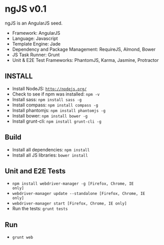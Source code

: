 # ngJS v0.1

ngJS is an AngularJS seed.

+ Framework: AngularJS
+ Language: Javascript
+ Template Engine: Jade
+ Dependency and Package Management: RequireJS, Almond, Bower
+ JS Task Runner: Grunt
+ Unit & E2E Test Frameworks: PhantomJS, Karma, Jasmine, Protractor

## INSTALL
+ Install NodeJS: <code>http://nodejs.org/</code>
+ Check to see if npm was installed: <code>npm -v</code>
+ Install sass: <code>npm install sass -g</code>
+ Install compass: <code>npm install compass -g</code>
+ Install phantomjs: <code>npm install phantomjs -g</code>
+ Install bower: <code>npm install bower -g</code>
+ Install grunt-cli: <code>npm install grunt-cli -g</code>

## Build
+ Install all dependencies: <code>npm install</code>
+ Install all JS libraries: <code>bower install</code>

## Unit and E2E Tests
+ <code>npm install webdriver-manager -g [Firefox, Chrome, IE only]</code>
+ <code>webdriver-manager update --standalone [Firefox, Chrome, IE only]</code>
+ <code>webdriver-manager start [Firefox, Chrome, IE only]</code>
+ Run the tests: <code>grunt tests</code>

## Run
+ <code>grunt web</code>
